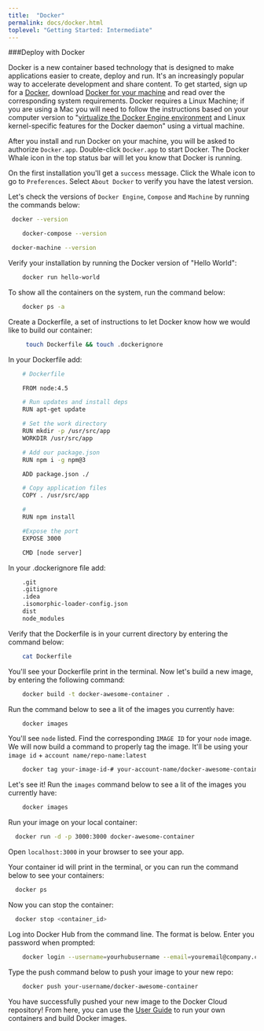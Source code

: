 ```yaml
---
title:  "Docker"
permalink: docs/docker.html
toplevel: "Getting Started: Intermediate"
---
```


###Deploy with Docker

Docker is a new container based technology that is designed to make applications easier to create, deploy and run. It's an increasingly popular way to accelerate development and share content. To get started, sign up for a [Docker](https://cloud.docker.com), download [Docker for your machine](https://www.docker.com/products/docker) and read over the corresponding system requirements. Docker requires a Linux Machine; if you are using a Mac you will need to follow the instructions based on your computer version to "[virtualize the Docker Engine environment](https://docs.docker.com/engine/installation/mac/#/docker-for-mac) and Linux kernel-specific features for the Docker daemon" using a virtual machine.

After you install and run Docker on your machine, you will be asked to authorize `Docker.app`. Double-click `Docker.app` to start Docker. The Docker Whale icon in the top status bar will let you know that Docker is running.

On the first installation you'll get a `success` message. Click the Whale icon to go to `Preferences`. Select `About Docker` to verify you have the latest version.

Let's check the versions of `Docker Engine`, `Compose` and `Machine` by running the commands below:

```bash
 docker --version

	docker-compose --version

 docker-machine --version
```

Verify your installation by running the Docker version of "Hello World":

```bash
	docker run hello-world
```

To show all the containers on the system, run the command below:

```bash
	docker ps -a
```

Create a Dockerfile, a set of instructions to let Docker know how we would like to build our container:

```bash
	 touch Dockerfile && touch .dockerignore
```

In your Dockerfile add:

```bash
	# Dockerfile

	FROM node:4.5

	# Run updates and install deps
	RUN apt-get update

	# Set the work directory
	RUN mkdir -p /usr/src/app
	WORKDIR /usr/src/app

	# Add our package.json
	RUN npm i -g npm@3

	ADD package.json ./

	# Copy application files
	COPY . /usr/src/app

	#
	RUN npm install

	#Expose the port
	EXPOSE 3000

	CMD [node server]
```

In your .dockerignore file add:

```bash
	.git
	.gitignore
	.idea
	.isomorphic-loader-config.json
	dist
	node_modules
```

Verify that the Dockerfile is in your current directory by entering the command below:

```bash
	cat Dockerfile
```

You'll see your Dockerfile print in the terminal. Now let's build a new image, by entering the following command:

```bash
	docker build -t docker-awesome-container .
```

Run the command below to see a lit of the images you currently have:

```bash
	docker images
```

You'll see `node` listed. Find the corresponding `IMAGE ID` for your `node` image. We will now build a command to properly tag the image. It'll be using your `image id` + `account name/repo-name:latest`

```bash
	docker tag your-image-id-# your-account-name/docker-awesome-container:latest
```

Let's see it! Run the `images` command below to see a lit of the images you currently have:

```bash
	docker images
```

Run your image on your local container:

```bash
  docker run -d -p 3000:3000 docker-awesome-container
```

Open `localhost:3000` in your browser to see your app.

Your container id will print in the terminal, or you can run the command below to see your containers:

```bash
  docker ps
```

Now you can stop the container:

```bash
  docker stop <container_id>
```

Log into Docker Hub from the command line. The format is below. Enter you password when prompted:

```bash
	docker login --username=yourhubusername --email=youremail@company.com
```

Type the push command below to push your image to your new repo:

```bash
	docker push your-username/docker-awesome-container
```

You have successfully pushed your new image to the Docker Cloud repository! From here, you can use the [User Guide](https://docs.docker.com/engine/userguide/intro/) to run your own containers and build Docker images.
